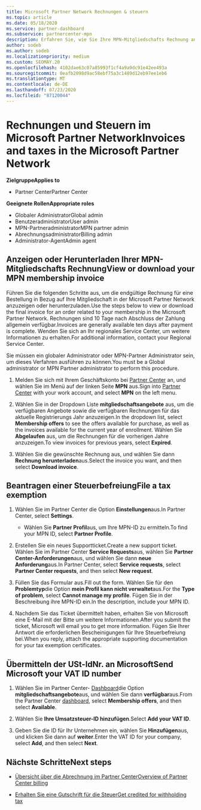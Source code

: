 ```yaml
---
title: Microsoft Partner Network Rechnungen & steuern
ms.topic: article
ms.date: 05/18/2020
ms.service: partner-dashboard
ms.subservice: partnercenter-mpn
description: Erfahren Sie, wie Sie Ihre MPN-Mitgliedschafts Rechnung anzeigen oder herunterladen, wie Sie eine Steuer Ausnahme einreichen und wie Sie Ihre Umsatzsteuer-ID an Microsoft senden können.
author: sodeb
ms.author: sodeb
ms.localizationpriority: medium
ms.custom: SEOMAY.20
ms.openlocfilehash: 4102dae63c07a85993f1cf4a9a9dc91e42ee493a
ms.sourcegitcommit: 0eafb2098d9ac58ebf75a3c1489d12eb97ee1eb6
ms.translationtype: MT
ms.contentlocale: de-DE
ms.lasthandoff: 07/23/2020
ms.locfileid: "87120044"
---
```

# <a name="invoices-and-taxes-in-the-microsoft-partner-network"></a><span data-ttu-id="e3c1f-103">Rechnungen und Steuern im Microsoft Partner Network</span><span class="sxs-lookup"><span data-stu-id="e3c1f-103">Invoices and taxes in the Microsoft Partner Network</span></span>

<span data-ttu-id="e3c1f-104">**Zielgruppe**</span><span class="sxs-lookup"><span data-stu-id="e3c1f-104">**Applies to**</span></span>

- <span data-ttu-id="e3c1f-105">Partner Center</span><span class="sxs-lookup"><span data-stu-id="e3c1f-105">Partner Center</span></span>

<span data-ttu-id="e3c1f-106">**Geeignete Rollen**</span><span class="sxs-lookup"><span data-stu-id="e3c1f-106">**Appropriate roles**</span></span>

- <span data-ttu-id="e3c1f-107">Globaler Administrator</span><span class="sxs-lookup"><span data-stu-id="e3c1f-107">Global admin</span></span>
- <span data-ttu-id="e3c1f-108">Benutzeradministrator</span><span class="sxs-lookup"><span data-stu-id="e3c1f-108">User admin</span></span>
- <span data-ttu-id="e3c1f-109">MPN-Partneradministrator</span><span class="sxs-lookup"><span data-stu-id="e3c1f-109">MPN partner admin</span></span>
- <span data-ttu-id="e3c1f-110">Abrechnungsadministrator</span><span class="sxs-lookup"><span data-stu-id="e3c1f-110">Billing admin</span></span>
- <span data-ttu-id="e3c1f-111">Administrator-Agent</span><span class="sxs-lookup"><span data-stu-id="e3c1f-111">Admin agent</span></span>

## <a name="view-or-download-your-mpn-membership-invoice"></a><span data-ttu-id="e3c1f-112">Anzeigen oder Herunterladen Ihrer MPN-Mitgliedschafts Rechnung</span><span class="sxs-lookup"><span data-stu-id="e3c1f-112">View or download your MPN membership invoice</span></span>

<span data-ttu-id="e3c1f-113">Führen Sie die folgenden Schritte aus, um die endgültige Rechnung für eine Bestellung in Bezug auf Ihre Mitgliedschaft in der Microsoft Partner Network anzuzeigen oder herunterzuladen.</span><span class="sxs-lookup"><span data-stu-id="e3c1f-113">Use the steps below to view or download the final invoice for an order related to your membership in the Microsoft Partner Network.</span></span> <span data-ttu-id="e3c1f-114">Rechnungen sind 10 Tage nach Abschluss der Zahlung allgemein verfügbar.</span><span class="sxs-lookup"><span data-stu-id="e3c1f-114">Invoices are generally available ten days after payment is complete.</span></span> <span data-ttu-id="e3c1f-115">Wenden Sie sich an Ihr regionales Service Center, um weitere Informationen zu erhalten.</span><span class="sxs-lookup"><span data-stu-id="e3c1f-115">For additional information, contact your Regional Service Center.</span></span>  

<span data-ttu-id="e3c1f-116">Sie müssen ein globaler Administrator oder MPN-Partner Administrator sein, um dieses Verfahren ausführen zu können.</span><span class="sxs-lookup"><span data-stu-id="e3c1f-116">You must be a Global administrator or MPN Partner administrator to perform this procedure.</span></span> 

1.  <span data-ttu-id="e3c1f-117">Melden Sie sich mit Ihrem Geschäftskonto bei [Partner Center](https://partner.microsoft.com/dashboard/home) an, und wählen Sie im Menü auf der linken Seite **MPN** aus.</span><span class="sxs-lookup"><span data-stu-id="e3c1f-117">Sign into [Partner Center](https://partner.microsoft.com/dashboard/home) with your work account, and select **MPN** on the left menu.</span></span>

4.  <span data-ttu-id="e3c1f-118">Wählen Sie in der Dropdown Liste **mitgliedschaftsangebote** aus, um die verfügbaren Angebote sowie die verfügbaren Rechnungen für das aktuelle Registrierungs Jahr anzuzeigen.</span><span class="sxs-lookup"><span data-stu-id="e3c1f-118">In the dropdown list, select **Membership offers** to see the offers available for purchase, as well as the invoices available for the current year of enrollment.</span></span> <span data-ttu-id="e3c1f-119">Wählen Sie **Abgelaufen** aus, um die Rechnungen für die vorherigen Jahre anzuzeigen.</span><span class="sxs-lookup"><span data-stu-id="e3c1f-119">To view invoices for previous years, select **Expired**.</span></span>

6.  <span data-ttu-id="e3c1f-120">Wählen Sie die gewünschte Rechnung aus, und wählen Sie dann **Rechnung herunterladen**aus.</span><span class="sxs-lookup"><span data-stu-id="e3c1f-120">Select the invoice you want, and then select **Download invoice**.</span></span> 

## <a name="file-a-tax-exemption"></a><span data-ttu-id="e3c1f-121">Beantragen einer Steuerbefreiung</span><span class="sxs-lookup"><span data-stu-id="e3c1f-121">File a tax exemption</span></span>

1.  <span data-ttu-id="e3c1f-122">Wählen Sie im Partner Center die Option **Einstellungen**aus.</span><span class="sxs-lookup"><span data-stu-id="e3c1f-122">In Partner Center, select **Settings**.</span></span>
    - <span data-ttu-id="e3c1f-123">Wählen Sie **Partner Profil**aus, um Ihre MPN-ID zu ermitteln.</span><span class="sxs-lookup"><span data-stu-id="e3c1f-123">To find your MPN ID, select **Partner Profile**.</span></span>

2.  <span data-ttu-id="e3c1f-124">Erstellen Sie ein neues Supportticket.</span><span class="sxs-lookup"><span data-stu-id="e3c1f-124">Create a new support ticket.</span></span> <span data-ttu-id="e3c1f-125">Wählen Sie im Partner Center **Service Requests**aus, wählen Sie **Partner Center-Anforderungen**aus, und wählen Sie dann **neue Anforderung**aus.</span><span class="sxs-lookup"><span data-stu-id="e3c1f-125">In Partner Center, select **Service requests**, select **Partner Center requests**, and then select **New request**.</span></span>

3.  <span data-ttu-id="e3c1f-126">Füllen Sie das Formular aus.</span><span class="sxs-lookup"><span data-stu-id="e3c1f-126">Fill out the form.</span></span> <span data-ttu-id="e3c1f-127">Wählen Sie für den **Problemtyp**die Option **mein Profil kann nicht verwaltet**aus.</span><span class="sxs-lookup"><span data-stu-id="e3c1f-127">For the **Type of problem**, select **Cannot manage my profile**.</span></span> <span data-ttu-id="e3c1f-128">Fügen Sie in der Beschreibung ihre MPN-ID ein.</span><span class="sxs-lookup"><span data-stu-id="e3c1f-128">In the description, include your MPN ID.</span></span>

4.  <span data-ttu-id="e3c1f-129">Nachdem Sie das Ticket übermittelt haben, erhalten Sie von Microsoft eine E-Mail mit der Bitte um weitere Informationen.</span><span class="sxs-lookup"><span data-stu-id="e3c1f-129">After you submit the ticket, Microsoft will email you to get more information.</span></span> <span data-ttu-id="e3c1f-130">Fügen Sie Ihrer Antwort die erforderlichen Bescheinigungen für Ihre Steuerbefreiung bei.</span><span class="sxs-lookup"><span data-stu-id="e3c1f-130">When you reply, attach the appropriate supporting documentation for your tax exemption certificates.</span></span>

## <a name="send-microsoft-your-vat-id-number"></a><span data-ttu-id="e3c1f-131">Übermitteln der USt-IdNr. an Microsoft</span><span class="sxs-lookup"><span data-stu-id="e3c1f-131">Send Microsoft your VAT ID number</span></span>

1.  <span data-ttu-id="e3c1f-132">Wählen Sie im Partner Center- [Dashboard](https://partner.microsoft.com/dashboard/home)die Option **mitgliedschaftsangebote**aus, und wählen Sie dann **verfügbar**aus.</span><span class="sxs-lookup"><span data-stu-id="e3c1f-132">From the Partner Center [dashboard](https://partner.microsoft.com/dashboard/home), select **Membership offers**, and then select **Available**.</span></span> 

2.  <span data-ttu-id="e3c1f-133">Wählen Sie **Ihre Umsatzsteuer-ID hinzufügen**.</span><span class="sxs-lookup"><span data-stu-id="e3c1f-133">Select **Add your VAT ID**.</span></span> 

3.  <span data-ttu-id="e3c1f-134">Geben Sie die ID für Ihr Unternehmen ein, wählen Sie **Hinzufügen**aus, und klicken Sie dann auf **weiter**.</span><span class="sxs-lookup"><span data-stu-id="e3c1f-134">Enter the VAT ID for your company, select **Add**, and then select **Next**.</span></span> 

## <a name="next-steps"></a><span data-ttu-id="e3c1f-135">Nächste Schritte</span><span class="sxs-lookup"><span data-stu-id="e3c1f-135">Next steps</span></span>

- [<span data-ttu-id="e3c1f-136">Übersicht über die Abrechnung im Partner Center</span><span class="sxs-lookup"><span data-stu-id="e3c1f-136">Overview of Partner Center billing</span></span>](billing-basics.md)

- [<span data-ttu-id="e3c1f-137">Erhalten Sie eine Gutschrift für die Steuer</span><span class="sxs-lookup"><span data-stu-id="e3c1f-137">Get credited for withholding tax</span></span>](withholding-tax-credit-form.md)